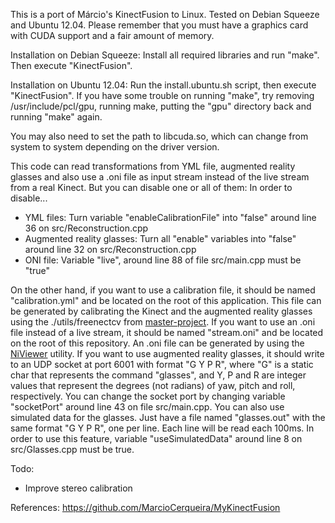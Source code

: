 This is a port of Márcio's KinectFusion to Linux. Tested on Debian Squeeze and Ubuntu 12.04.
Please remember that you must have a graphics card with CUDA support and a fair amount of memory.

Installation on Debian Squeeze: Install all required libraries and run "make". Then execute "KinectFusion".

Installation on Ubuntu 12.04: Run the install.ubuntu.sh script, then execute "KinectFusion". If you have some trouble on
running "make", try removing /usr/include/pcl/gpu, running make, putting the "gpu" directory back and running "make" again.

You may also need to set the path to libcuda.so, which can change from system to system depending on the driver version.

This code can read transformations from YML file, augmented reality glasses and also use a .oni file as input stream instead
of the live stream from a real Kinect. But you can disable one or all of them: In order to disable...

* YML files: Turn variable "enableCalibrationFile" into "false" around line 36 on src/Reconstruction.cpp
* Augmented reality glasses: Turn all "enable" variables into "false" around line 32 on src/Reconstruction.cpp
* ONI file: Variable "live", around line 88 of file src/main.cpp must be "true"  

On the other hand, if you want to use a calibration file, it should be named "calibration.yml" and be located on the root of this
application. This file can be generated by calibrating the Kinect and the augmented reality glasses using the ./utils/freenectcv from [master-project](https://github.com/caiosba/master-project). If you want to use an .oni file instead of a live stream, it should be named "stream.oni" and be located on the root of this repository. An .oni file can be generated by using the [NiViewer](https://github.com/OpenNI/OpenNI/tree/master/Samples/NiViewer) utility. If you want to use augmented reality glasses, it should write to an UDP socket at port 6001 with format "G Y P R",
where "G" is a static char that represents the command "glasses", and Y, P and R are integer values that represent the degrees (not
radians) of yaw, pitch and roll, respectively. You can change the socket port by changing variable "socketPort" around line 43 on
file src/main.cpp. You can also use simulated data for the glasses. Just have a file named "glasses.out" with the same format "G Y P R", one per line. Each line will be read each 100ms. In order to use this feature, variable "useSimulatedData" around line 8 on src/Glasses.cpp must be true. 

Todo:

* Improve stereo calibration

References:
https://github.com/MarcioCerqueira/MyKinectFusion
